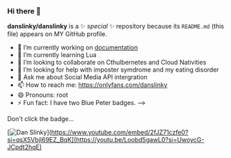 ### Hi there 👋

**danslinky/danslinky** is a ✨ _special_ ✨ repository because its `README.md` (this file) appears on MY GitHub profile.

- 🔭 I’m currently working on [documentation](https://rtfm.danslinky.co.uk/)
- 🌱 I’m currently learning Lua
- 👯 I’m looking to collaborate on Cthulbernetes and Cloud Nativities 
- 🤔 I’m looking for help with imposter symdrome and my eating disorder
- 💬 Ask me about Social Media API intergration
- 📫 How to reach me: https://onlyfans.com/danslinky
- 😄 Pronouns: root
- ⚡ Fun fact: I have two Blue Peter badges. 
-->

Don't click the badge...

<!-- Cthulbernetes -->
<!--
[![Dan Slinky](https://rtfm.danslinky.co.uk/favicon.png)](https://www.youtube.com/embed/2fJZ71czfe0?si=qsX5VbjI69EZ_BqK)
-->

<!-- tuxminator -->
[![Dan Slinky](https://rtfm.danslinky.co.uk/favicon.png)](https://www.youtube.com/embed/2fJZ71czfe0?si=qsX5VbjI69EZ_BqK](https://youtu.be/Loobd5gawL0?si=UwoycG-JCpdt2hqE)


